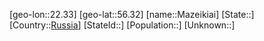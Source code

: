 ﻿---
location: [56.32,22.33]
type: City
tags:
- geo/City


SpocWebEntityId: 32361
isDeleted: false
confidential: public

---
[geo-lon::22.33]
[geo-lat::56.32]
[name::Mazeikiai]
[State::]
[Country::[Russia](geo/Continent/Europe/Russia.md)]
[StateId::]
[Population::]
[Unknown::]

